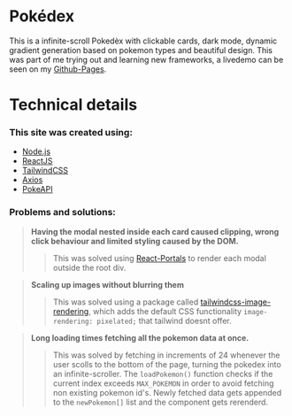 # Pokédex

This is a infinite-scroll Pokedèx with clickable cards, dark mode, dynamic gradient generation based on pokemon types and beautiful design.
This was part of me trying out and learning new frameworks, a livedemo can be seen on my [Github-Pages](https://ebrofi.github.io/pokedex/).

# Technical details

### This site was created using:

* [Node.js](https://nodejs.org/en/)
* [ReactJS](https://reactjs.org/)
* [TailwindCSS](https://tailwindcss.com/)
* [Axios](https://axios-http.com/)
* [PokeAPI](https://pokeapi.co/docs/v2)


### Problems and solutions:

> **Having the modal nested inside each card caused clipping, wrong click behaviour and limited styling caused by the DOM.**
>> This was solved using [React-Portals](https://reactjs.org/docs/portals.html) to render each modal outside the root div.

> **Scaling up images without blurring them**
>> This was solved using a package called [tailwindcss-image-rendering](https://www.npmjs.com/package/tailwindcss-image-rendering), which adds the default CSS functionality `image-rendering: pixelated;` that tailwind doesnt offer.

> **Long loading times fetching all the pokemon data at once.**
>> This was solved by fetching in increments of 24 whenever the user scolls to the bottom of the page, turning the pokedex into an infinite-scroller. The `loadPokemon()` function checks if the current index exceeds `MAX_POKEMON` in order to avoid fetching non existing pokemon id's. Newly fetched data gets appended to the `newPokemon[]` list and the component gets rerenderd.
